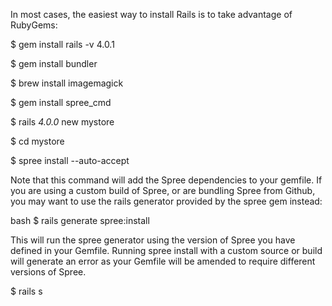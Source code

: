 In most cases, the easiest way to install Rails is to take advantage of RubyGems:

$ gem install rails -v 4.0.1

$ gem install bundler

$ brew install imagemagick

$ gem install spree_cmd

$ rails _4.0.0_ new mystore

$ cd mystore

$ spree install --auto-accept


Note that this command will add the Spree dependencies to your gemfile. If you are using a custom build of Spree, or are bundling Spree from Github, you may want to use the rails generator provided by the spree gem instead:

bash $ rails generate spree:install

This will run the spree generator using the version of Spree you have defined in your Gemfile. Running spree install with a custom source or build will generate an error as your Gemfile will be amended to require different versions of Spree.


$ rails s
